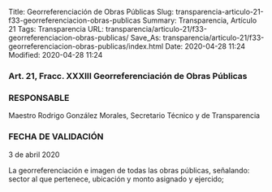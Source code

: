 Title: Georreferenciación de Obras Públicas
Slug: transparencia-articulo-21-f33-georreferenciacion-obras-publicas
Summary: Transparencia, Artículo 21
Tags: Transparencia
URL: transparencia/articulo-21/f33-georreferenciacion-obras-publicas/
Save_As: transparencia/articulo-21/f33-georreferenciacion-obras-publicas/index.html
Date: 2020-04-28 11:24
Modified: 2020-04-28 11:24


### Art. 21, Fracc. XXXIII Georreferenciación de Obras Públicas

### RESPONSABLE

Maestro Rodrigo González Morales, Secretario Técnico y de Transparencia

### FECHA DE VALIDACIÓN

3 de abril 2020

La georreferenciación e imagen de todas las obras públicas, señalando: sector al que pertenece, ubicación y monto asignado y ejercido;


